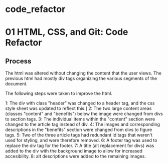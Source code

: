 # code_refactor

# 01 HTML, CSS, and Git: Code Refactor

## Process

The html was altered without changing the content that the user views. The previous html had mostly div tags organizing the various segments of the document. 

The following steps were taken to improve the html.

1: The div with class "header" was changed to a header tag, and the css style sheet was updated to reflect this.]
2: The two large content areas (classes "content" and "benefits") below the image were changed from divs to section tags.
3: The individual items within the "content" section were changed to the article tag instead of div.
4: The images and corresponding descriptions in the "benefits" section were changed from divs to figure tags.
5: Two of the three article tags had redundant id tags that weren't used for styling, and were therefore removed.
6: A footer tag was used to replace the div tag for the footer.
7: A title (alt replacement for divs) was added to the div with the background image to allow for increased accesibility. 
8: alt descriptions were added to the remaining images.